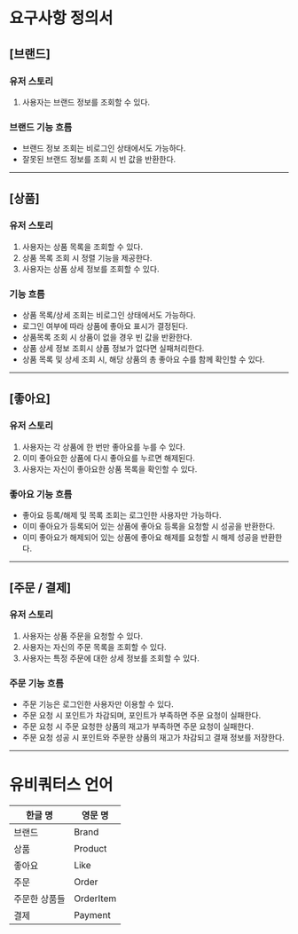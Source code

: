 # 요구사항 정의서
## [브랜드]
### 유저 스토리
1. 사용자는 브랜드 정보를 조회할 수 있다.

### 브랜드 기능 흐름
- 브랜드 정보 조회는 비로그인 상태에서도 가능하다.
- 잘못된 브랜드 정보를 조회 시 빈 값을 반환한다.

---

## [상품]
### 유저 스토리
1. 사용자는 상품 목록을 조회할 수 있다.
2. 상품 목록 조회 시 정렬 기능을 제공한다.
3. 사용자는 상품 상세 정보를 조회할 수 있다.

### 기능 흐름
- 상품 목록/상세 조회는 비로그인 상태에서도 가능하다.
- 로그인 여부에 따라 상품에 좋아요 표시가 결정된다.
- 상품목록 조회 시 상품이 없을 경우 빈 값을 반환한다.
- 상품 상세 정보 조회시 상품 정보가 없다면 실패처리한다.
- 상품 목록 및 상세 조회 시, 해당 상품의 총 좋아요 수를 함께 확인할 수 있다.

---

## [좋아요]
### 유저 스토리
1. 사용자는 각 상품에 한 번만 좋아요를 누를 수 있다.
2. 이미 좋아요한 상품에 다시 좋아요를 누르면 해제된다.
3. 사용자는 자신이 좋아요한 상품 목록을 확인할 수 있다.

### 좋아요 기능 흐름
- 좋아요 등록/해제 및 목록 조회는 로그인한 사용자만 가능하다.
- 이미 좋아요가 등록되어 있는 상품에 좋아요 등록을 요청할 시 성공을 반환한다.
- 이미 좋아요가 해제되어 있는 상품에 좋아요 해제를 요청할 시 해제 성공을 반환한다.

---

## [주문 / 결제]
### 유저 스토리
1. 사용자는 상품 주문을 요청할 수 있다.
2. 사용자는 자신의 주문 목록을 조회할 수 있다.
3. 사용자는 특정 주문에 대한 상세 정보를 조회할 수 있다.

### 주문 기능 흐름
- 주문 기능은 로그인한 사용자만 이용할 수 있다.
- 주문 요청 시 포인트가 차감되며, 포인트가 부족하면 주문 요청이 실패한다.
- 주문 요청 시 주문 요청한 상품의 재고가 부족하면 주문 요청이 실패한다.
- 주문 요청 성공 시 포인트와 주문한 상품의 재고가 차감되고 결재 정보를 저장한다.

---

# 유비쿼터스 언어

| 한글 명  | 영문 명       |
|-------|------------|
| 브랜드   | Brand      | 
| 상품    | Product    | 
| 좋아요   | Like       |
| 주문 | Order      |
 | 주문한 상품들 | OrderItem  |
|결제  | Payment    |
